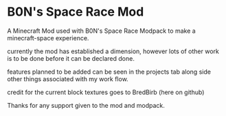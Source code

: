 # B0N's Space Race Mod
A Minecraft Mod used with B0N's Space Race Modpack to make a minecraft-space experience.

currently the mod has established a dimension, however lots of other work is to be done before it can be declared done.

features planned to be added can be seen in the projects tab along side other things associated with my work flow.

credit for the current block textures goes to BredBirb (here on github)

Thanks for any support given to the mod and modpack.

